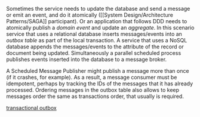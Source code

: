 Sometimes the service needs to update the database and send a message or emit an event, and do it atomically ([[System Design/Architecture Patterns/SAGA]] participant). Or an application that follows DDD needs to atomically publish a *domain event* and update an *aggregate*. In this scenario service that uses a relational database inserts messages/events into an *outbox table* as part of the local transaction. A service that uses a NoSQL database appends the messages/events to the attribute of the record or document being updated. Simultaneously a parallel scheduled process publishes events inserted into the database to a message broker.

A Scheduled Message Publisher might publish a message more than once (if it crashes, for example). As a result, a message consumer must be idempotent, perhaps by tracking the IDs of the messages that it has already processed. Ordering messages in the outbox table also allows to keep messages order the same as transactions order, that usually is required.

[transactional outbox](https://microservices.io/patterns/data/transactional-outbox.html)
